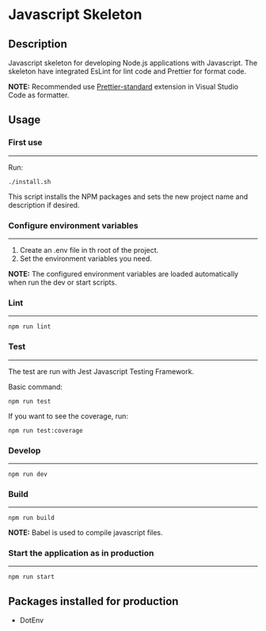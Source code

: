 # Javascript Skeleton

## Description

Javascript skeleton for developing Node.js applications with Javascript. The skeleton have integrated EsLint for lint code and Prettier for format code.

**NOTE:** Recommended use [Prettier-standard](https://marketplace.visualstudio.com/items?itemName=numso.prettier-standard-vscode) extension in Visual Studio Code as formatter.

## Usage

### First use

---

Run:

```shell
./install.sh
```

This script installs the NPM packages and sets the new project name and description if desired.

### Configure environment variables

---

1. Create an .env file in th root of the project.
2. Set the environment variables you need.

**NOTE:** The configured environment variables are loaded automatically when run the dev or start scripts.

### Lint

---

``` shell
npm run lint
```

### Test

---

The test are run with Jest Javascript Testing Framework.

Basic command:

``` shell
npm run test
```

If you want to see the coverage, run:

``` shell
npm run test:coverage
```

### Develop

---

``` shell
npm run dev
```

### Build

---

``` shell
npm run build
```

**NOTE:** Babel is used to compile javascript files.

### Start the application as in production

---

``` shell
npm run start
```

## Packages installed for production

- DotEnv
